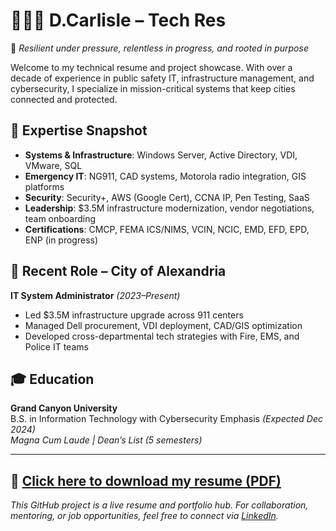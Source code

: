 # 👩🏽‍💻 D.Carlisle – Tech Res

🎯 *Resilient under pressure, relentless in progress, and rooted in purpose*

Welcome to my technical resume and project showcase. With over a decade of experience in public safety IT, infrastructure management, and cybersecurity, I specialize in mission-critical systems that keep cities connected and protected.

## 🚀 Expertise Snapshot

- **Systems & Infrastructure**: Windows Server, Active Directory, VDI, VMware, SQL
- **Emergency IT**: NG911, CAD systems, Motorola radio integration, GIS platforms
- **Security**: Security+, AWS (Google Cert), CCNA IP, Pen Testing, SaaS
- **Leadership**: $3.5M infrastructure modernization, vendor negotiations, team onboarding
- **Certifications**: CMCP, FEMA ICS/NIMS, VCIN, NCIC, EMD, EFD, EPD, ENP (in progress)

## 🏢 Recent Role – City of Alexandria

**IT System Administrator** *(2023–Present)*  
- Led $3.5M infrastructure upgrade across 911 centers  
- Managed Dell procurement, VDI deployment, CAD/GIS optimization  
- Developed cross-departmental tech strategies with Fire, EMS, and Police IT teams

## 🎓 Education

**Grand Canyon University**  
B.S. in Information Technology with Cybersecurity Emphasis *(Expected Dec 2024)*  
*Magna Cum Laude | Dean’s List (5 semesters)*

---

## 📄 [Click here to download my resume (PDF)](https://github.com/Run325/DC_TechRes/blob/00ba5c695f105cd233e05867064a1d9a0b7da96a/DC25%20(1).pdf)

_This GitHub project is a live resume and portfolio hub. For collaboration, mentoring, or job opportunities, feel free to connect via [LinkedIn](https://www.linkedin.com/in/destiny-c-01b0a381/)._

